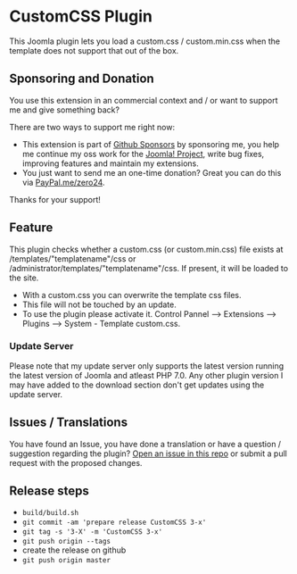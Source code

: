 # CustomCSS Plugin

This Joomla plugin lets you load a custom.css / custom.min.css when the template does not support that out of the box.

## Sponsoring and Donation

You use this extension in an commercial context and / or want to support me and give something back?

There are two ways to support me right now:
- This extension is part of [Github Sponsors](https://github.com/sponsors/zero-24/) by sponsoring me, you help me continue my oss work for the [Joomla! Project](https://volunteers.joomla.org/joomlers/248-tobias-zulauf), write bug fixes, improving features and maintain my extensions.
- You just want to send me an one-time donation? Great you can do this via [PayPal.me/zero24](https://www.paypal.me/zero24).

Thanks for your support!

## Feature

This plugin checks whether a custom.css (or custom.min.css) file exists at /templates/"templatename"/css or /administrator/templates/"templatename"/css. If present, it will be loaded to the site.
- With a custom.css you can overwrite the template css files.
- This file will not be touched by an update.
- To use the plugin please activate it. Control Pannel --> Extensions --> Plugins --> System - Template custom.css.

### Update Server

Please note that my update server only supports the latest version running the latest version of Joomla and atleast PHP 7.0.
Any other plugin version I may have added to the download section don't get updates using the update server.

## Issues / Translations

You have found an Issue, you have done a translation or have a question / suggestion regarding the plugin?
[Open an issue in this repo](https://github.com/zero-24/plg_system_customcss/issues/new) or submit a pull request with the proposed changes.

## Release steps

- `build/build.sh`
- `git commit -am 'prepare release CustomCSS 3-x'`
- `git tag -s '3-X' -m 'CustomCSS 3-x'`
- `git push origin --tags`
- create the release on github
- `git push origin master`
